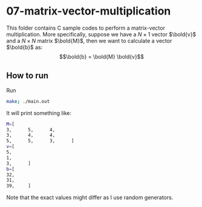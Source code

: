 # 07-matrix-vector-multiplication

This folder contains C sample codes to perform a matrix-vector multiplication.
More specifically, suppose we have a $N\times 1$ vector $\bold{v}$ and a $N\times N$ matrix $\bold{M}$, then we want to calculate a vector $\bold{b}$ as:
$$\bold{b} = \bold{M} \bold{v}$$

## How to run

Run
```sh
make; ./main.out
```

It will print something like:
```sh
M=[
3,      5,      4,
3,      4,      4,
5,      5,      3,      ]
v=[
5,
1,
3,      ]
b=[
32,
31,
39,     ]
```

Note that the exact values might differ as I use random generators.
